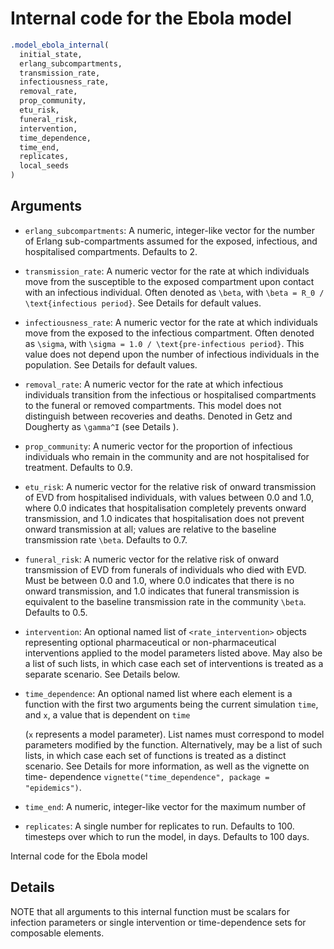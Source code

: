 # Internal code for the Ebola model

```r
.model_ebola_internal(
  initial_state,
  erlang_subcompartments,
  transmission_rate,
  infectiousness_rate,
  removal_rate,
  prop_community,
  etu_risk,
  funeral_risk,
  intervention,
  time_dependence,
  time_end,
  replicates,
  local_seeds
)
```

## Arguments

- `erlang_subcompartments`: A numeric, integer-like vector for the number of Erlang sub-compartments assumed for the exposed, infectious, and hospitalised compartments. Defaults to 2.
- `transmission_rate`: A numeric vector for the rate at which individuals move from the susceptible to the exposed compartment upon contact with an infectious individual. Often denoted as `\beta`, with `\beta = R_0 / \text{infectious period}`. See Details for default values.
- `infectiousness_rate`: A numeric vector for the rate at which individuals move from the exposed to the infectious compartment. Often denoted as `\sigma`, with `\sigma = 1.0 / \text{pre-infectious period}`. This value does not depend upon the number of infectious individuals in the population. See Details for default values.
- `removal_rate`: A numeric vector for the rate at which infectious individuals transition from the infectious or hospitalised compartments to the funeral or removed compartments. This model does not distinguish between recoveries and deaths. Denoted in Getz and Dougherty as `\gamma^I` (see Details ).
- `prop_community`: A numeric vector for the proportion of infectious individuals who remain in the community and are not hospitalised for treatment. Defaults to 0.9.
- `etu_risk`: A numeric vector for the relative risk of onward transmission of EVD from hospitalised individuals, with values between 0.0 and 1.0, where 0.0 indicates that hospitalisation completely prevents onward transmission, and 1.0 indicates that hospitalisation does not prevent onward transmission at all; values are relative to the baseline transmission rate `\beta`. Defaults to 0.7.
- `funeral_risk`: A numeric vector for the relative risk of onward transmission of EVD from funerals of individuals who died with EVD. Must be between 0.0 and 1.0, where 0.0 indicates that there is no onward transmission, and 1.0 indicates that funeral transmission is equivalent to the baseline transmission rate in the community `\beta`. Defaults to 0.5.
- `intervention`: An optional named list of `<rate_intervention>` objects representing optional pharmaceutical or non-pharmaceutical interventions applied to the model parameters listed above. May also be a list of such lists, in which case each set of interventions is treated as a separate scenario. See Details below.
- `time_dependence`: An optional named list where each element is a function with the first two arguments being the current simulation `time`, and `x`, a value that is dependent on `time`
    
    (`x` represents a model parameter). List names must correspond to model parameters modified by the function. Alternatively, may be a list of such lists, in which case each set of functions is treated as a distinct scenario. See Details for more information, as well as the vignette on time- dependence `vignette("time_dependence", package = "epidemics")`.
- `time_end`: A numeric, integer-like vector for the maximum number of
- `replicates`: A single number for replicates to run. Defaults to 100. timesteps over which to run the model, in days. Defaults to 100 days.

Internal code for the Ebola model

## Details

NOTE that all arguments to this internal function must be scalars for infection parameters or single intervention or time-dependence sets for composable elements.
